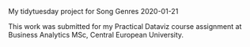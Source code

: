 My tidytuesday project for Song Genres 2020-01-21 

This work was submitted for my Practical Dataviz course assignment at Business Analytics MSc, Central European University.
